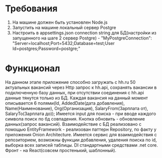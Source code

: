 # Требования
1. На машине должен быть установлен Node.js
2. Запустить на машине локальный сервер Postgre
3. Настроить в appsettings.json connection string для БД(настройки из запущенного на шаге 2 сервер Postgre) - "MyPostgreConnection": "Server=localhost;Port=5432;Database=test;User Id=postgres;Password=postgre;"
# Функционал
На данном этапе приложение способно загружать с hh.ru 50 актуальных вакансий через Http запрос к hh.api, сохранять вакансии в подключенную базу данных, при отсутствии соединения с hh.api данные тянутся только из БД. Каждая вакансия на данный момент описывается 6 полями(Id, AddedDate(дата добавления), Name(Наименование), Org(Организация), SalaryFrom(Зарплата от), SalaryTo(Зарплата до));
Имеется input для поиска - при вводе каждого символа поиск по бд совпадения. Кнопка обновить - обновление данных(запрос вакансий).
Взаимодействие с БД реализовано с помощью EntityFramework - реализован паттерн Repository, по факту у приложения Onion Architecture.
Имеется сервис для взаимодействия с репозиторием, возможны функции добавления, удаления поиска по id, выборка всех записей таблицы.
DI стандартными средствами .net core.
Фронт - на React(совсем простенький, шаблонный).
